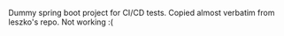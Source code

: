 Dummy spring boot project for CI/CD tests.
Copied almost verbatim from leszko's repo.
Not working :(
